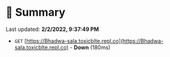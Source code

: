 # 📖 Summary
Last updated: **2/2/2022, 9:37:49 PM**

- `GET` [https://Bhadwa-sala.toxicblte.repl.co](https://Bhadwa-sala.toxicblte.repl.co) - **Down** (180ms)
